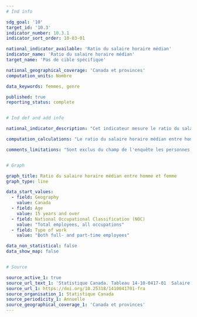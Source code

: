 ```yaml
---
# Ind info

sdg_goal: '10'
target_id: '10.3'
indicator_number: 10.3.1
indicator_sort_order: 10-03-01

national_indicator_available: 'Ratio du salaire horaire médian'
indicator_name: 'Ratio du salaire horaire médian'
target_name: 'Pas de cible spécifique'

national_geographical_coverage: 'Canada et provinces' 
computation_units: Nombre

data_keywords: femmes, genre

published: true
reporting_status: complete


# Ind def and add info

national_indicator_description: "Cet indicateur mesure le ratio du salaire horaire médian entre homme et femme. Il peut être interprété comme la proportion d'un dollar gagné par une femme pour chaque dollar gagné par un homme."

computation_calculations: "Le ratio du salaire horaire médian entre homme et femme est le salaire de la femme divisé par le salaire de l'homme. Par ailleurs, on peut soustraire ce ratio de un et le multiplier par 100 de façon à ce qu'il représente, quand il est positif, combien les femmes gagnent de moins que les hommes en termes de pourcentage (ou, s'il est négatif, combien les femmes gagnent de plus que les hommes)."

comments_limitations: "Sont exclus du champ de l'enquête les personnes qui vivent dans les réserves et dans d'autres peuplements autochtones des provinces, les membres à temps plein des Forces armées canadiennes, les pensionnaires d'établissements institutionnels et les ménages situés dans des régions extrêmement éloignées où la densité de population est très faible. Réunies, les personnes exclues de l'enquête représentent environ 2 % de la population de 15 ans et plus."


# Graph

graph_title: Ratio du salaire horaire médian entre homme et femme
graph_type: line

data_start_values:
  - field: Geography
    value: Canada
  - field: Age
    value: 15 years and over
  - field: National Occupational Classification (NOC)
    value: "Total employees, all occupations"
  - field: Type of work
    value: "Both full- and part-time employees"

data_non_statistical: false
data_show_map: false


# Source

source_active_1: true
source_url_text_1: 'Statistique Canada. Tableau 14-10-0417-01  Salaire des employés selon la profession, données annuelles'
source_url_1: https://doi.org/10.25318/1410041701-fra
source_organisation_1: Statistique Canada
source_periodicity_1: Annuelle
source_geographical_coverage_1: 'Canada et provinces'
---
```

